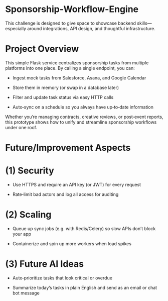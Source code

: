 # Sponsorship-Workflow-Engine
This challenge is designed to give space to showcase backend skills—especially around integrations, API design, and thoughtful infrastructure.

# Project Overview

This simple Flask service centralizes sponsorship tasks from multiple platforms into one place. By calling a single endpoint, you can:

* Ingest mock tasks from Salesforce, Asana, and Google Calendar

* Store them in memory (or swap in a database later)

* Filter and update task status via easy HTTP calls

* Auto‑sync on a schedule so you always have up‑to‑date information

Whether you’re managing contracts, creative reviews, or post‑event reports, this prototype shows how to unify and streamline sponsorship workflows under one roof.


# Future/Improvement Aspects
# (1) Security

* Use HTTPS and require an API key (or JWT) for every request

* Rate‑limit bad actors and log all access for auditing

# (2) Scaling

* Queue up sync jobs (e.g. with Redis/Celery) so slow APIs don’t block your app

* Containerize and spin up more workers when load spikes

# (3) Future AI Ideas

* Auto‑prioritize tasks that look critical or overdue

* Summarize today’s tasks in plain English and send as an email or chat bot message